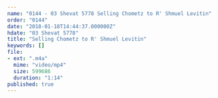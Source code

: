 ```yaml
---
name: "0144 - 03 Shevat 5778 Selling Chometz to R' Shmuel Levitin"
order: "0144"
date: "2018-01-18T14:44:37.000000Z"
hdate: "03 Shevat 5778"
title: "Selling Chometz to R' Shmuel Levitin"
keywords: []
file:
- ext: ".m4a"
  mime: "video/mp4"
  size: 599686
  duration: "1:14"
published: true
---
```


